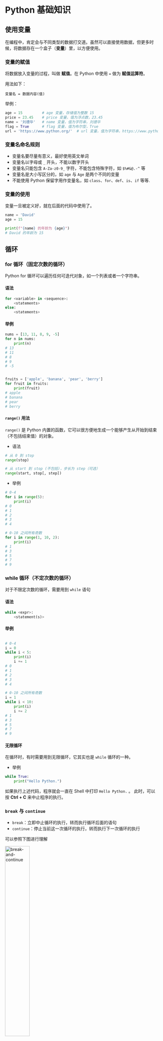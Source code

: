 # Python 基础知识

## 使用变量

在编程中，肯定会与不同类型的数据打交道。虽然可以直接使用数据，但更多时候，将数据存在一个盒子（**变量**）里，以方便使用。


### 变量的赋值

将数据放入变量的过程，叫做 **赋值**。在 Python 中使用 `=` 做为 **赋值运算符**。

用法如下：

```
变量名 = 数据内容(值)
```

举例：

```python
age = 15         # age 变量，存储值为整数 15
price = 23.45    # price 变量，值为浮点数，23.45
name = '刘德华'   # name 变量，值为字符串，刘德华
flag = True      # flag 变量，值为布尔型，True
url = 'https://www.python.org/'  # url 变量，值为字符串，https://www.python.org/
```

### 变量名命名规则

* 变量名要尽量有意义，最好使用英文单词
* 变量名以字母或 `_` 开头，不能以数字开头
* 变量名只能包含 `A-Za-z0-9_` 字符，不能包含特殊字符，如 `$%#&@.-^` 等
* 变量名是大小写区分的，如 `age` 与 `Age` 是两个不同的变量
* 不能使用 Python 保留字用作变量名，如 `class`、`for`、`def`、`is`、`if` 等等.


### 变量的使用

变量一旦被定义好，就在后面的代码中使用了。

```python
name = 'David'
age = 15

print(f"{name} 的年龄为 {age}")
# David 的年龄为 15
```

## 循环

### for 循环（固定次数的循环）

Python for 循环可以遍历任何可迭代对象，如一个列表或者一个字符串。

#### 语法

```python
for <variable> in <sequence>:
    <statements>
else:
    <statements>
```

#### 举例

```python
nums = [13, 11, 8, 9, -5]
for n in nums:
    print(n)
# 13
# 11
# 8
# 9
# -5


fruits = ['apple', 'banana', 'pear', 'berry']
for fruit in fruits:
    print(fruit)
# apple
# banana
# pear
# berry    
```


#### `range()` 用法

`range()` 是 Python 内置的函数，它可以很方便地生成一个能够产生从开始到结束（不包括结束值）的对象。

* 语法

```python
# 从 0 到 stop 
range(stop) 

# 从 start 到 stop (不包括)，步长为 step（可选）
range(start, stop[, step]) 
```

* 举例

```python
# 0-4
for i in range(5):
    print(i)
# 0
# 1
# 2
# 3
# 4  

# 0-10 之间所有奇数
for i in range(1, 10, 2):
    print(i)
# 1
# 3
# 5
# 7
# 9
```



### while 循环（不定次数的循环）

对于不限定次数的循环，需要用到 `while` 语句

#### 语法

```python
while <expr>:
    <statement(s)>
```

#### 举例

```python

# 0-4
i = 0
while i < 5:
    print(i)
    i += 1
# 0
# 1
# 2
# 3
# 4  

# 0-10 之间所有奇数
i = 1
while i < 10:
    print(i)
    i += 2
# 1
# 3
# 5
# 7
# 9
```


#### 无限循环

在循环时，有时需要用到无限循环，它其实也是 `while` 循环的一种。

* 举例

```python
while True:
    print("Hello Python.")
```

如果执行上述代码，程序就会一直在 Shell 中打印 `Hello Python.` 。
此时，可以按 **Ctrl + C** 来中止程序的执行。


### `break` 与 `continue`

* `break`：立即中止循环的执行，转而执行循环后面的语句
* `continue`：停止当前这一次循环的执行，转而执行下一次循环的执行

可以参照下图进行理解

<img src="../images/break-and-continue.png" alt="break-and-continue" width="40%"/>


## 判断

在 Python 中使用 `if-else` 来进行条件的判断。

### 单个分支

#### 语法

```python
if <expr>:
    <statement>
```

* `<expr>`：是一个表达式，结果为布尔值，即 `True` 或 `False`
* `<statement>`：是有效的 Python 语句，可以有一条或多条，但至少要有一条
* 如果 `<expr>` 为 `True`，则 `<statement>` 会被执行；如果为 `False`，则 `<statement>` 不会被执行

> [!TIP]
> * `<expr>` 后面的 `:` 是必须的
> * `<statement>`：必须要缩进，否则会抛出 `IndentationError` 错误

#### 举例

```python
# 如果 a > b，输出 yes
a, b = 5, 3
if a > b:
    print("大于")

if a < b:
    print("小于")
# 大于 
```

### 两个分支

#### 语法

```python
if <expr>:
    <statement(s)>
else:
    <statement(s)>
```

* 如果 `<expr>` 为 `True`，则 `if` 后面的语句会被执行，`else` 后面语句会被忽略；
* 如果 `<expr>` 为 `False`，则 `else` 后面的语句会被执行，`if` 后面语句会被忽略；


#### 举例

```python
x = 85

if x < 60:
    print(f"分数为：{x}")
    print("不及格")
else:
    print(f"分数为：{x}")
    print("及格") 
# 分数为：85
# 及格
```


### 多个分支

#### 语法

对于多个条件可以使用 `elif` 来实现多分支判断。



```python
if <expr>:
    <statement(s)>
elif <expr>:
    <statement(s)>
elif <expr>:
    <statement(s)>
    ...
else:
    <statement(s)>
```

* 可以有任意多个 `elif` 语句
* `else` 语句是可选的，可以不出现，但如果出现一定是在最后


#### 举例

```python
x = 85

if x < 60:
    print("不及格")
elif 60 < x < 79:
    print("及格") 
elif 80 < x < 89:
    print("良好") 
elif 90 < x <= 100:
    print("优秀") 
else:
    print("成绩有误，请重试")
# 良好 
```


### 条件表达式

在 Python 中还支持一种叫做 **条件表达式** 的特殊的判断。

#### 语法

```python
<expr1> if <conditional_expr> else <expr2>
```

* `<conditional_expr>` 会先被执行
* 执行的结果，若为 `True`，表达式结果为 `<expr1>`，若为 `False`，表达式结果为 `<expr2>`

#### 举例

```python
age = 19
s = "未成年" if age < 18 else "成年"
print(s)
# 成年
```


